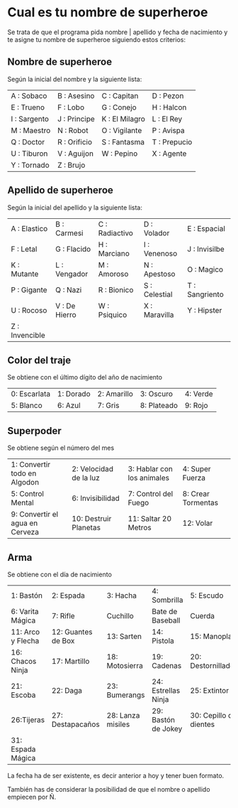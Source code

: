 # Cual es tu nombre de superheroe

Se trata de que el programa pida nombre | apellido y fecha de nacimiento y te asigne tu nombre de superheroe siguiendo estos criterios:

## Nombre de superheroe

Según la inicial del nombre y la siguiente lista:

| | | | |
|---|---|---|---|
|  A :  Sobaco  |  B :  Asesino  |  C :  Capitan  |  D :  Pezon  | 
|  E :  Trueno  |  F :  Lobo  |  G :  Conejo  |  H :  Halcon  |
|  I :  Sargento  |  J :  Principe  |  K :  El Milagro  |  L :  El Rey  |
|  M :  Maestro  |  N :  Robot  |  O :  Vigilante  |  P :  Avispa  |
|  Q :  Doctor  |  R :  Orificio  |  S :  Fantasma  |  T :  Prepucio  | 
|  U :  Tiburon  |  V :  Aguijon  |  W :  Pepino  |  X :  Agente  |
|  Y :  Tornado  |  Z :  Brujo 

## Apellido de superheroe

Según la inicial del apellido y la siguiente lista:

| | | | | |
|---|---|---|---|---|
| A :  Elastico  |  B :  Carmesi  |  C :  Radiactivo  |  D :  Volador  |  E :  Espacial |
| F :  Letal  |  G :  Flacido  |  H :  Marciano  |  I :  Venenoso  |  J :  Invisilbe |
| K :  Mutante  |  L :  Vengador  |  M :  Amoroso  |  N :  Apestoso  |  O :  Magico |
| P :  Gigante  |  Q :  Nazi  |  R :  Bionico  |  S :  Celestial  |  T :  Sangriento |
| U :  Rocoso  |  V :  De Hierro  |  W :  Psiquico  |  X :  Maravilla  |  Y :  Hipster |
| Z :  Invencible 

## Color del traje

Se obtiene con el último dígito del año de nacimiento

| | | | | |
|---|---|---|---|---|
|0:  Escarlata  | 1:  Dorado  | 2:  Amarillo  | 3:  Oscuro  | 4:  Verde  |
|5:  Blanco  | 6:  Azul  | 7:  Gris  | 8:  Plateado  | 9:  Rojo  |

## Superpoder

Se obtiene según el número del mes

| | | | |
|---|---|---|---|
1:  Convertir todo en Algodon  | 2:  Velocidad de la luz  | 3:  Hablar con los animales  | 4:  Super Fuerza |
|5:  Control Mental  | 6:  Invisibilidad  | 7:  Control del Fuego  | 8:  Crear Tormentas |
|9:  Convertir el agua en Cerveza  | 10:  Destruir Planetas  | 11:  Saltar 20 Metros  | 12:  Volar 

## Arma

Se obtiene con el día de nacimiento

| | | | | |
|---|---|---|---|---|
| 1: Bastón  | 2: Espada  | 3: Hacha  | 4: Sombrilla  | 5: Escudo  |
| 6: Varita Mágica  | 7: Rifle  |  Cuchillo  |  Bate de Baseball  |  Cuerda |
| 11: Arco y Flecha  | 12: Guantes de Box  |  13: Sarten  |  14: Pistola  |  15: Manopla  |
| 16: Chacos Ninja  |  17: Martillo  |  18: Motosierra | 19: Cadenas  |  20: Destornillador |
|  21: Escoba  |  22: Daga  |  23: Bumerangs  |  24: Estrellas Ninja  |  25: Extintor  |
|  26:Tijeras  |  27: Destapacaños  | 28: Lanza misiles  |  29: Bastón de Jokey  | 30: Cepillo de dientes  |
|  31: Espada Mágica 

La fecha ha de ser existente, es decir anterior a hoy y tener buen formato.

También has de considerar la posibilidad de que el nombre o apellido empiecen por Ñ.